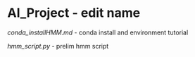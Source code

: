 # AI_Project - edit name

*conda_installHMM.md* - conda install and environment tutorial

*hmm_script.py* - prelim hmm script
